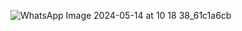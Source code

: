 

![WhatsApp Image 2024-05-14 at 10 18 38_61c1a6cb](https://github.com/kevinBabu037/Product_List_Using_Bloc/assets/144242959/471c48fc-bdc0-47b6-9230-9814a431d499)

